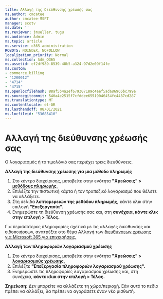 ```yaml
---
title: Αλλαγή της διεύθυνσης χρέωσής σας
ms.author: cmcatee
author: cmcatee-MSFT
manager: scotv
ms.date: ''
ms.reviewer: jmueller, tugu
ms.audience: Admin
ms.topic: article
ms.service: o365-administration
ROBOTS: NOINDEX, NOFOLLOW
localization_priority: Normal
ms.collection: Adm_O365
ms.assetid: ef2df989-8539-48b5-a324-97d2e09f14fe
ms.custom:
- commerce_billing
- "1200012"
- "4714"
- "4715"
ms.openlocfilehash: 88af5b4a2ef679307189c4eef5ada86965bc799e
ms.sourcegitcommit: 540a4e2515f7cfddee65519046454fc4437cd287
ms.translationtype: MT
ms.contentlocale: el-GR
ms.lasthandoff: 08/01/2021
ms.locfileid: "53685410"
---
```

# <a name="change-your-billing-address"></a>Αλλαγή της διεύθυνσης χρέωσής σας

Ο λογαριασμός ή το τιμολόγιό σας περιέχει τρεις διευθύνσεις.

**Αλλαγή της διεύθυνσης χρέωσης για μια μέθοδο πληρωμής**

1. Στο κέντρο διαχείρισης, μεταβείτε στην ενότητα **"Χρεώσεις" > [μεθόδους πληρωμής.](https://go.microsoft.com/fwlink/p/?linkid=2018806)**
2. Επιλέξτε την πιστωτική κάρτα ή τον τραπεζικό λογαριασμό που θέλετε να αλλάξετε.
3. Στη σελίδα **λεπτομερειών της μεθόδου πληρωμής,** κάντε κλικ στην επιλογή **"Επεξεργασία".**
4. Ενημερώστε τη διεύθυνση χρέωσής σας και, στη **συνέχεια, κάντε κλικ στην επιλογή > Τέλος.**

Για περισσότερες πληροφορίες σχετικά με τις αλλαγές διεύθυνσης και ειδοποιήσεων, ανατρέξτε στο θέμα Αλλαγή των [διευθύνσεων χρέωσης για Microsoft 365 για επιχειρήσεις.](/microsoft-365/commerce/billing-and-payments/change-your-billing-addresses)

**Αλλαγή των πληροφοριών λογαριασμού χρέωσης**

1. Στο κέντρο διαχείρισης, μεταβείτε στην ενότητα **"Χρεώσεις" > [λογαριασμούς χρέωσης.](https://admin.microsoft.com/Adminportal/Home?source=applauncher#/BillingAccounts/billing-accounts)**
2. Επιλέξτε **"Επεξεργασία πληροφοριών λογαριασμού χρέωσης".**
3. Ενημερώστε τις πληροφορίες λογαριασμού χρέωσης και, στη συνέχεια, **κάντε κλικ στην επιλογή > Τέλος.**

**Σημείωση:** Δεν μπορείτε να αλλάξετε τη χώρα/περιοχή. Εάν αυτό το πεδίο πρέπει να αλλάξει, θα πρέπει να αγοράσετε έναν νέο μισθωτή.
